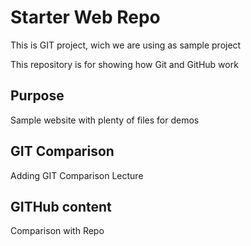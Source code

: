 # Starter Web Repo

This is GIT project, wich we are using as sample project

This repository is for showing how Git and GitHub work

## Purpose

Sample website with plenty of files for demos

## GIT Comparison
Adding GIT Comparison Lecture

## GITHub content
Comparison with Repo